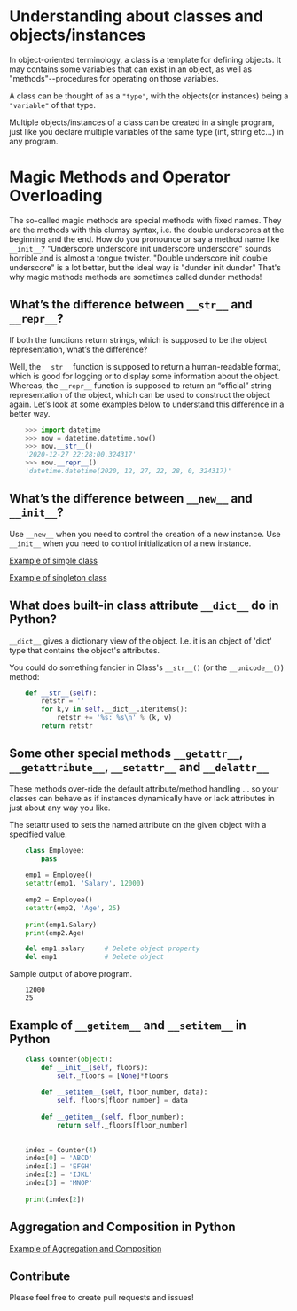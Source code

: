 # Understanding about classes and objects/instances

In object-oriented terminology, a class is a template for defining objects. It may contains some variables that can exist in an object, as well as "methods"--procedures for operating on those variables. 

A class can be thought of as a `"type"`, with the objects(or instances) being a `"variable"` of that type. 

Multiple objects/instances of a class can be created in a single program, just like you declare multiple variables of the same type (int, string etc...) in any program.


# Magic Methods and Operator Overloading

The so-called magic methods are special methods with fixed names. They are the methods with this clumsy syntax, i.e. the double underscores at the beginning and the end. 
How do you pronounce or say a method name like `__init__`? "Underscore underscore init underscore underscore" sounds horrible and is almost a tongue twister. "Double underscore init double underscore" is a lot better, but the ideal way is "dunder init dunder" That's why magic methods methods are sometimes called dunder methods!

## What’s the difference between `__str__` and `__repr__`?
If both the functions return strings, which is supposed to be the object representation, what’s the difference?

Well, the `__str__` function is supposed to return a human-readable format, which is good for logging or to display some information about the object. Whereas, the `__repr__` function is supposed to return an “official” string representation of the object, which can be used to construct the object again. Let’s look at some examples below to understand this difference in a better way.
```python
    >>> import datetime
    >>> now = datetime.datetime.now()
    >>> now.__str__()
    '2020-12-27 22:28:00.324317'
    >>> now.__repr__()
    'datetime.datetime(2020, 12, 27, 22, 28, 0, 324317)'
```

## What’s the difference between `__new__` and `__init__`?

Use `__new__` when you need to control the creation of a new instance. Use `__init__` when you need to control initialization of a new instance.

[Example of simple class](https://github.com/jprsurendra/core_python/blob/main/oops/new_and_init_in_class.py) 

[Example of singleton class](https://github.com/jprsurendra/core_python/blob/main/oops/singleton.py) 
 

## What does built-in class attribute `__dict__` do in Python?

`__dict__` gives a dictionary view of the object. I.e. it is an object of 'dict' type that contains the object's attributes.

You could do something fancier in Class's `__str__()` (or the `__unicode__()`) method:
```python
    def __str__(self):
        retstr = ''
        for k,v in self.__dict__.iteritems():
            retstr += '%s: %s\n' % (k, v)
        return retstr
```

## Some other special methods `__getattr__`, `__getattribute__`, `__setattr__` and `__delattr__`

These methods over-ride the default attribute/method handling … so your classes can behave as if instances dynamically have or lack attributes in just about any way you like. 

The setattr used to sets the named attribute on the given object with a specified value.

```python
    class Employee:
        pass 
     
    emp1 = Employee()
    setattr(emp1, 'Salary', 12000)
     
    emp2 = Employee()
    setattr(emp2, 'Age', 25)
     
    print(emp1.Salary)
    print(emp2.Age)

    del emp1.salary     # Delete object property
    del emp1            # Delete object
```
Sample output of above program.
```
    12000
    25
```
## Example of `__getitem__` and `__setitem__` in Python
```python
    class Counter(object):
        def __init__(self, floors):
            self._floors = [None]*floors
     
        def __setitem__(self, floor_number, data):
            self._floors[floor_number] = data
     
        def __getitem__(self, floor_number):
            return self._floors[floor_number]
     
     
    index = Counter(4)
    index[0] = 'ABCD'
    index[1] = 'EFGH'
    index[2] = 'IJKL'
    index[3] = 'MNOP'
     
    print(index[2])
```

## Aggregation and Composition in Python

[Example of Aggregation and Composition](https://github.com/jprsurendra/core_python/blob/main/oops/singleton.py) 

 




## Contribute

Please feel free to create pull requests and issues!